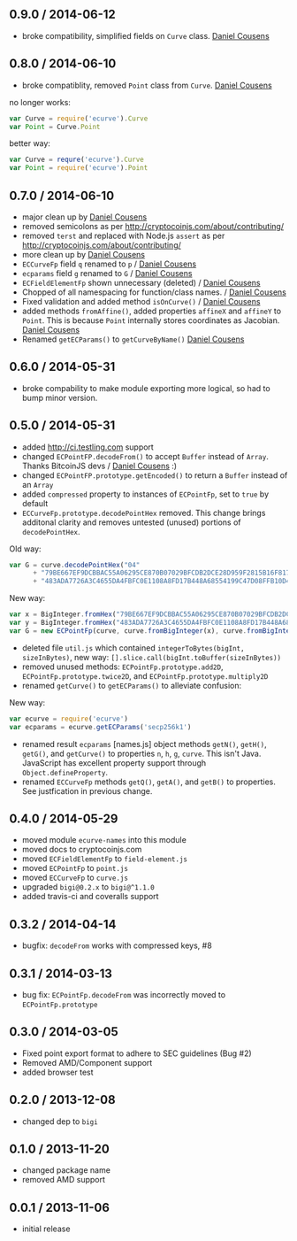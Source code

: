 0.9.0 / 2014-06-12
------------------
* broke compatibility, simplified fields on `Curve` class. [Daniel Cousens](https://github.com/cryptocoinjs/ecurve/pull/17)

0.8.0 / 2014-06-10
------------------
* broke compatiblity, removed `Point` class from `Curve`. [Daniel Cousens](https://github.com/cryptocoinjs/ecurve/pull/16) 

no longer works:

```js
var Curve = require('ecurve').Curve
var Point = Curve.Point
```

better way:

```js
var Curve = requre('ecurve').Curve
var Point = require('ecurve').Point
```


0.7.0 / 2014-06-10
------------------
* major clean up by [Daniel Cousens](https://github.com/cryptocoinjs/ecurve/pull/9)
* removed semicolons as per http://cryptocoinjs.com/about/contributing/
* removed `terst` and replaced with Node.js `assert` as per http://cryptocoinjs.com/about/contributing/
* more clean up by [Daniel Cousens](https://github.com/cryptocoinjs/ecurve/pull/10)
* `ECCurveFp` field `q` renamed to `p` / [Daniel Cousens](https://github.com/cryptocoinjs/ecurve/pull/10)
* `ecparams` field `g` renamed to `G` / [Daniel Cousens](https://github.com/cryptocoinjs/ecurve/pull/10)
* `ECFieldElementFp` shown unnecessary (deleted) / [Daniel Cousens](https://github.com/cryptocoinjs/ecurve/pull/11)
* Chopped of all namespacing for function/class names. / [Daniel Cousens](https://github.com/cryptocoinjs/ecurve/pull/13)
* Fixed validation and added method `isOnCurve()` / [Daniel Cousens](https://github.com/cryptocoinjs/ecurve/pull/12)
* added methods `fromAffine()`, added properties `affineX` and `affineY` to `Point`. This is because
`Point` internally stores coordinates as Jacobian. [Daniel Cousens](https://github.com/cryptocoinjs/ecurve/pull/14)
* Renamed `getECParams()` to `getCurveByName()` [Daniel Cousens](https://github.com/cryptocoinjs/ecurve/pull/15)

0.6.0 / 2014-05-31
------------------
* broke compability to make module exporting more logical, so had to bump minor version. 

0.5.0 / 2014-05-31
------------------
* added http://ci.testling.com support
* changed `ECPointFP.decodeFrom()` to accept `Buffer` instead of `Array`. Thanks BitcoinJS devs / [Daniel Cousens](https://github.com/dcousens) :)
* changed `ECPointFP.prototype.getEncoded()` to return a `Buffer` instead of an `Array`
* added `compressed` property to instances of `ECPointFp`, set to `true` by default
* `ECCurveFp.prototype.decodePointHex` removed. This change brings additonal clarity and removes untested (unused)
portions of `decodePointHex`.

Old way:

```js
var G = curve.decodePointHex("04"
      + "79BE667EF9DCBBAC55A06295CE870B07029BFCDB2DCE28D959F2815B16F81798"
      + "483ADA7726A3C4655DA4FBFC0E1108A8FD17B448A68554199C47D08FFB10D4B8");
```

New way:

```js
var x = BigInteger.fromHex("79BE667EF9DCBBAC55A06295CE870B07029BFCDB2DCE28D959F2815B16F81798")
var y = BigInteger.fromHex("483ADA7726A3C4655DA4FBFC0E1108A8FD17B448A68554199C47D08FFB10D4B8")
var G = new ECPointFp(curve, curve.fromBigInteger(x), curve.fromBigInteger(y));
```

* deleted file `util.js` which contained `integerToBytes(bigInt, sizeInBytes)`, new
way: `[].slice.call(bigInt.toBuffer(sizeInBytes))`
* removed unused methods: `ECPointFp.prototype.add2D`, `ECPointFp.prototype.twice2D`, and `ECPointFp.prototype.multiply2D`
* renamed `getCurve()` to `getECParams()` to alleviate confusion:

New way:

```js
var ecurve = require('ecurve')
var ecparams = ecurve.getECParams('secp256k1')
```

* renamed result `ecparams` [names.js] object methods `getN()`, `getH()`, `getG()`, and `getCurve()` to properties `n`, `h`, `g`, `curve`. This isn't
Java. JavaScript has excellent property support through `Object.defineProperty`.
* renamed `ECCurveFp` methods `getQ()`, `getA()`, and `getB()` to properties. See justfication in previous change. 

0.4.0 / 2014-05-29
------------------
* moved module `ecurve-names` into this module
* moved docs to cryptocoinjs.com
* moved `ECFieldElementFp` to `field-element.js`
* moved `ECPointFp` to `point.js`
* moved `ECCurveFp` to `curve.js`
* upgraded `bigi@0.2.x` to `bigi@^1.1.0`
* added travis-ci and coveralls support 

0.3.2 / 2014-04-14
------------------
* bugfix: `decodeFrom` works with compressed keys, #8

0.3.1 / 2014-03-13
------------------
* bug fix: `ECPointFp.decodeFrom` was incorrectly moved to `ECPointFp.prototype`

0.3.0 / 2014-03-05
------------------
* Fixed point export format to adhere to SEC guidelines (Bug #2)
* Removed AMD/Component support
* added browser test

0.2.0 / 2013-12-08
------------------
* changed dep to `bigi` 

0.1.0 / 2013-11-20
------------------
* changed package name 
* removed AMD support

0.0.1 / 2013-11-06
------------------
* initial release